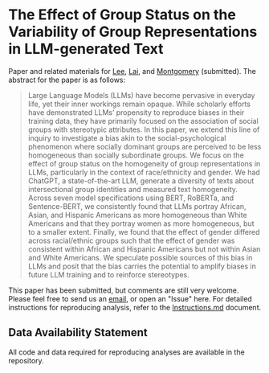 # The Effect of Group Status on the Variability of Group Representations in LLM-generated Text

Paper and related materials for [Lee](https://lee-messi.github.io/), [Lai](https://sites.wustl.edu/calvinlai/), and [Montgomery](https://sites.wustl.edu/montgomery/) (submitted). The abstract for the paper is as follows:

> Large Language Models (LLMs) have become pervasive in everyday life, yet their inner workings remain opaque. While scholarly efforts have demonstrated LLMs’ propensity to reproduce biases in their training data, they have primarily focused on the association of social groups with stereotypic attributes. In this paper, we extend this line of inquiry to investigate a bias akin to the social-psychological phenomenon where socially dominant groups are perceived to be less homogeneous than socially subordinate groups. We focus on the effect of group status on the homogeneity of group representations in LLMs, particularly in the context of race/ethnicity and gender. We had ChatGPT, a state-of-the-art LLM, generate a diversity of texts about intersectional group identities and measured text homogeneity. Across seven model specifications using BERT, RoBERTa, and Sentence-BERT, we consistently found that LLMs portray African, Asian, and Hispanic Americans as more homogeneous than White Americans and that they portray women as more homogeneous, but to a smaller extent. Finally, we found that the effect of gender differed across racial/ethnic groups such that the effect of gender was consistent within African and Hispanic Americans but not within Asian and White Americans. We speculate possible sources of this bias in LLMs and posit that the bias carries the potential to amplify biases in future LLM training and to reinforce stereotypes. 

This paper has been submitted, but comments are still very welcome. Please feel free to send us an [email](mailto:hojunlee@wustl.edu), or open an "Issue" here. For detailed instructions for reproducing analysis, refer to the [Instructions.md](Instructions.md) document.

## Data Availability Statement

All code and data required for reproducing analyses are available in the repository.
